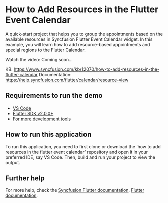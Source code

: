 # How to Add Resources in the Flutter Event Calendar

A quick-start project that helps you to group the appointments based on the available resources in Syncfusion Flutter Event Calendar widget. In this example, you will learn how to add resource-based appointments and special regions to the Flutter Calendar.

Watch the video: Coming soon...

KB: https://www.syncfusion.com/kb/12070/how-to-add-resources-in-the-flutter-calendar 
Documentation: https://help.syncfusion.com/flutter/calendar/resource-view  

## Requirements to run the demo
* [VS Code](https://code.visualstudio.com/download)
* [Flutter SDK v2.0.0+](https://flutter.dev/docs/development/tools/sdk/overview)
* [For more development tools](https://flutter.dev/docs/development/tools/devtools/overview)

## How to run this application
To run this application, you need to first clone or download the ‘how to add resources in the flutter event calendar’ repository and open it in your preferred IDE, say VS Code. Then, build and run your project to view the output.

## Further help
For more help, check the [Syncfusion Flutter documentation](https://help.syncfusion.com/flutter/introduction/overview),
 [Flutter documentation](https://flutter.dev/docs/get-started/install).

